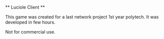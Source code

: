 ** Luciole Client **

This game was created for a last network project 1st year polytech. 
It was developed in few hours.

Not for commercial use.